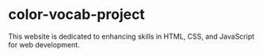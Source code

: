 # color-vocab-project
This website is dedicated to enhancing skills in HTML, CSS, and JavaScript for web development.
